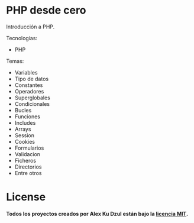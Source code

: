 # PHP desde cero
Introducción a PHP.

Tecnologías:
- PHP

Temas:
- Variables
- Tipo de datos
- Constantes
- Operadores
- Superglobales
- Condicionales
- Bucles
- Funciones
- Includes
- Arrays
- Session
- Cookies
- Formularios
- Validacion
- Ficheros
- Directorios
- Entre otros

# License

#### Todos los proyectos creados por Alex Ku Dzul están bajo la [licencia MIT](https://opensource.org/licenses/MIT).